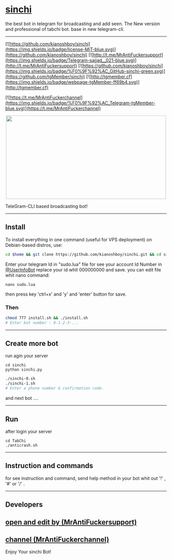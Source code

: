 # [sinchi](https://t.me/MrAntiFuckerchannel)


the best bot in telegram for broadcasting and add seen. The New version and professional of tabchi bot. base in new telegram-cli.

***

[![https://github.com/kianoshboy/sinchi](https://img.shields.io/badge/license-MiT-blue.svg)](https://github.com/kianoshboy/sinchi)
[![http://t.me/MrAntiFuckersupport](https://img.shields.io/badge/Telegram-sajjad__021-blue.svg)](http://t.me/MrAntiFuckersupport)
[![https://github.com/kianoshboy/sinchi](https://img.shields.io/badge/%F0%9F%92%AC_GitHub-sinchi-green.svg)](https://github.com/tgMember/sinchi)
[![http://tgmember.cf](https://img.shields.io/badge/webpage-tgMember-ff69b4.svg)](http://tgmember.cf)

[![https://t.me/MrAntiFuckerchannel](https://img.shields.io/badge/%F0%9F%92%AC_Telegram-tgMember-blue.svg)](https://t.me/MrAntiFuckerchannel)

<p align="center"> <img class="td" style="vertical-align: middle;" src="https://memberplus.gq/tg2.png" alt="" width="500" height="260" /></p>

TeleGram-CLI based broadcasting bot!

****

## Install
To install everything in one command (useful for VPS deployment) on Debian-based distros, use:
```sh
cd $home && git clone https://github.com/kianoshboy/sinchi.git && cd sinchi 
```

Enter your telegram Id in "sudo.lua" file
for see your account Id Number in [@UserInfoBot](https://t.me/userinfobot)
replace your id whit 000000000 and save.
you can edit file whit nano command:
```
nano sudo.lua
```
then
press key 'ctrl+x' and 'y' and 'enter' button for save.

### Then

```sh
chmod 777 install.sh && ./install.sh
# Enter bot number : 0-1-2-3-...
```

***

## Create more bot
run agin your server

```
cd sinchi
python sinchi.py
```

```sh
./sinchi-0.sh
./sinchi-1.sh
# Enter a phone number & confirmation code.
```
and next bot ....

***

## Run
after login your server

```
cd TabChi
./anticrash.sh
```

***

## Instruction and commands 

for see instruction and command, send help method in your bot whit out '!' , '#' or '/' .

***

## Developers

## [open and edit by (MrAntiFuckersupport)](https://t.me/MrAntiFuckersupport)
## [channel (MrAntiFuckerchannel)](https://t.me/MrAntiFuckerchannel)


Enjoy Your sinchi Bot!
